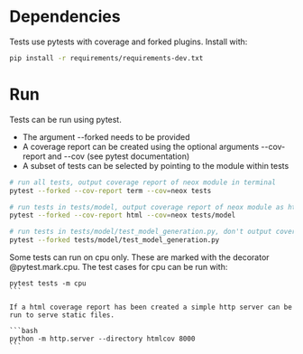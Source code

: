 # Dependencies

Tests use pytests with coverage and forked plugins. Install with:

```bash
pip install -r requirements/requirements-dev.txt
```

# Run

Tests can be run using pytest. 

* The argument --forked needs to be provided
* A coverage report can be created using the optional arguments --cov-report and --cov (see pytest documentation)
* A subset of tests can be selected by pointing to the module within tests

```bash
# run all tests, output coverage report of neox module in terminal
pytest --forked --cov-report term --cov=neox tests

# run tests in tests/model, output coverage report of neox module as html
pytest --forked --cov-report html --cov=neox tests/model

# run tests in tests/model/test_model_generation.py, don't output coverage report
pytest --forked tests/model/test_model_generation.py
```

Some tests can run on cpu only. These are marked with the decorator @pytest.mark.cpu.
The test cases for cpu can be run with:
````
pytest tests -m cpu
```

If a html coverage report has been created a simple http server can be run to serve static files.

```bash
python -m http.server --directory htmlcov 8000
```
